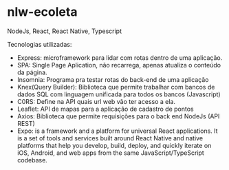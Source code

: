 # nlw-ecoleta
 NodeJs, React, React Native, Typescript
 
 Tecnologias utilizadas:
 
- Express: microframework para lidar com rotas dentro de uma aplicação.
- SPA: Single Page Aplication, não recarrega, apenas atualiza o conteúdo da página.
- Insomnia: Programa pra testar rotas do back-end de uma aplicação
- Knex(Query Builder): Biblioteca que permite trabalhar com bancos de dados SQL com linguagem unificada para todos os bancos (Javascript)
- C0RS: Define na API quais url web vão ter acesso a ela.
- Leaflet: API de mapas para a aplicação de cadastro de pontos
- Axios: Biblioteca que permite requisições para o back end NodeJs (API REST)
- Expo: is a framework and a platform for universal React applications. It is a set of tools and services built around React Native and native platforms that help you develop, build, deploy, and quickly iterate on iOS, Android, and web apps from the same JavaScript/TypeScript codebase.
